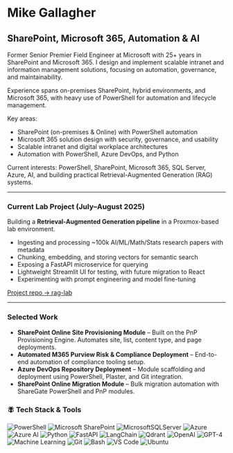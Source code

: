 # Mike Gallagher  
## SharePoint, Microsoft 365, Automation & AI  

Former Senior Premier Field Engineer at Microsoft with 25+ years in SharePoint and Microsoft 365. I design and implement scalable intranet and information management solutions, focusing on automation, governance, and maintainability.  

Experience spans on-premises SharePoint, hybrid environments, and Microsoft 365, with heavy use of PowerShell for automation and lifecycle management.  

Key areas:  
- SharePoint (on-premises & Online) with PowerShell automation  
- Microsoft 365 solution design with security, governance, and usability  
- Scalable intranet and digital workplace architectures  
- Automation with PowerShell, Azure DevOps, and Python  

Current interests: PowerShell, SharePoint, Microsoft 365, SQL Server, Azure, AI, and building practical Retrieval-Augmented Generation (RAG) systems.  

---

### Current Lab Project (July–August 2025)

Building a **Retrieval-Augmented Generation pipeline** in a Proxmox-based lab environment.  
- Ingesting and processing ~100k AI/ML/Math/Stats research papers with metadata
- Chunking, embedding, and storing vectors for semantic search  
- Exposing a FastAPI microservice for querying  
- Lightweight Streamlit UI for testing, with future migration to React  
- Experimenting with prompt engineering and model fine-tuning  

[Project repo → rag-lab](https://github.com/GallTech/rag-lab)  

---

### Selected Work  

- **SharePoint Online Site Provisioning Module** – Built on the PnP Provisioning Engine. Automates site, list, content type, and page deployments.  
- **Automated M365 Purview Risk & Compliance Deployment** – End-to-end automation of compliance tooling setup.  
- **Azure DevOps Repository Deployment** – Module scaffolding and deployment using PowerShell, Plaster, and Git integration.  
- **SharePoint Online Migration Module** – Bulk migration automation with ShareGate PowerShell and PnP modules.  

### 🪰 Tech Stack & Tools  

![PowerShell](https://img.shields.io/badge/PowerShell-%235391FE.svg?style=for-the-badge&logo=powershell&logoColor=white) ![Microsoft SharePoint](https://img.shields.io/badge/Microsoft_SharePoint-0078D4?style=for-the-badge&logo=microsoft-sharepoint&logoColor=white) ![MicrosoftSQLServer](https://img.shields.io/badge/Microsoft%20SQL%20Server-CC2927?style=for-the-badge&logo=microsoft%20sql%20server&logoColor=white) ![Azure](https://img.shields.io/badge/azure-%230072C6.svg?style=for-the-badge&logo=microsoftazure&logoColor=white) ![Azure AI](https://img.shields.io/badge/Azure_AI-0078D4?style=for-the-badge&logo=microsoftazure&logoColor=white) ![Python](https://img.shields.io/badge/python-3670A0?style=for-the-badge&logo=python&logoColor=ffdd54) ![FastAPI](https://img.shields.io/badge/FastAPI-009688?style=for-the-badge&logo=fastapi&logoColor=white) ![LangChain](https://img.shields.io/badge/LangChain-000000?style=for-the-badge&labelColor=000000) ![Qdrant](https://img.shields.io/badge/Qdrant-6A0DAD?style=for-the-badge&logo=qdrant&logoColor=white) ![OpenAI](https://img.shields.io/badge/OpenAI-412991?style=for-the-badge&logo=openai&logoColor=white) ![GPT-4](https://img.shields.io/badge/GPT--4-121212?style=for-the-badge&logo=openai&logoColor=white) ![Machine Learning](https://img.shields.io/badge/Machine%20Learning-0A66C2?style=for-the-badge&logo=scikit-learn&logoColor=white) ![Git](https://img.shields.io/badge/GIT-E44C30?style=for-the-badge&logo=git&logoColor=white) ![Bash](https://img.shields.io/badge/Bash-121011?style=for-the-badge&logo=gnubash&logoColor=white) ![VS Code](https://img.shields.io/badge/Visual_Studio_Code-0078D4?style=for-the-badge&logo=visual%20studio%20code&logoColor=white) ![Ubuntu](https://img.shields.io/badge/Ubuntu-E95420?style=for-the-badge&logo=ubuntu&logoColor=white)

